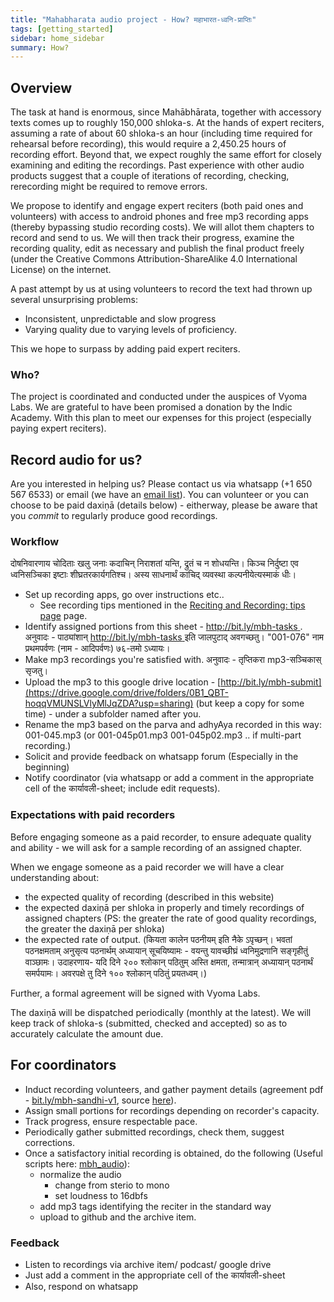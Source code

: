 ```yaml
---
title: "Mahabharata audio project - How? महाभारत-ध्वनि-प्राप्तिः"
tags: [getting_started]
sidebar: home_sidebar
summary: How?
---
```


## Overview
The task at hand is enormous, since Mahābhārata, together with accessory texts comes up to roughly 150,000 shloka-s. At the hands of expert reciters, assuming a rate of about 60 shloka-s an hour (including time required for rehearsal before recording), this would require a 2,450.25 hours of recording effort. Beyond that, we expect roughly the same effort for closely examining and editing the recordings. Past experience with other audio products suggest that a couple of iterations of recording, checking, rerecording might be required to remove errors.

We propose to identify and engage expert reciters (both paid ones and volunteers) with access to android phones and free mp3 recording apps (thereby bypassing studio recording costs). We will allot them chapters to record and send to us. We will then track their progress, examine the recording quality, edit as necessary and publish the final product freely (under the Creative Commons Attribution-ShareAlike 4.0 International License) on the internet.

A past attempt by us at using volunteers to record the text had thrown up several unsurprising problems:

-   Inconsistent, unpredictable and slow progress
-   Varying quality due to varying levels of proficiency.

This we hope to surpass by adding paid expert reciters.

### Who?
The project is coordinated and conducted under the auspices of Vyoma Labs. We are grateful to have been promised a donation by the Indic Academy. With this plan to meet our expenses for this project (especially paying expert reciters).

## Record audio for us?
Are you interested in helping us? Please contact us via whatsapp (+1 650 567 6533) or email (we have an [email list](https://groups.google.com/forum/#!forum/mahabharata-mulam)). You can volunteer or you can choose to be paid daxiṇā (details below) - eitherway, please be aware that you *commit* to regularly produce good recordings.

### Workflow
दोषनिवारणाय चोदिताः‌ खलु जनाः कदाचिन् निराशतां यन्ति, द्रुतं च न शोधयन्ति। किञ्च निर्दुष्टा एव ध्वनिसञ्चिका इष्टाः शीघ्रतरकार्यगतिश्च। अस्य साधनार्थं काचिद् व्यवस्था कल्पनीयेत्यस्माकं धीः।

- Set up recording apps, go over instructions etc.. 
  - See recording tips mentioned in the [Reciting and Recording: tips page](../tips.md) page.
- Identify assigned portions from this sheet - [http://bit.ly/mbh-tasks ](https://docs.google.com/spreadsheets/d/1sNH1AWhhoa5VATqMdLbF652s7srTG0Raa6K-sCwDR-8/edit#gid=0). अनुवादः - पाठ्यांशान् [http://bit.ly/mbh-tasks ](https://docs.google.com/spreadsheets/d/1sNH1AWhhoa5VATqMdLbF652s7srTG0Raa6K-sCwDR-8/edit#gid=0) इति जालपुटाद् अवगच्छतु। "001-076" नाम प्रथमपर्वणः (नाम - आदिपर्वणः) ७६-तमो ऽध्यायः।
- Make mp3 recordings you're satisfied with. अनुवादः - तृप्तिकरा mp3-सञ्चिकास् सृजतु।
- Upload the mp3 to this google drive location - [http://bit.ly/mbh-submit](https://drive.google.com/drive/folders/0B1_QBT-hoqqVMUNSLVlyMlJqZDA?usp=sharing) (but keep a copy for some time) - under a subfolder named after you.
- Rename the mp3 based on the parva and adhyAya recorded in this way: 001-045.mp3 (or 001-045p01.mp3 001-045p02.mp3 .. if multi-part recording.)
- Solicit and provide feedback on whatsapp forum (Especially in the beginning)
- Notify coordinator (via whatsapp or add a comment in the appropriate cell of the कार्यावली-sheet; include edit requests).

### Expectations with paid recorders
Before engaging someone as a paid recorder, to ensure adequate quality and ability - we will ask for a sample recording of an assigned chapter.

When we engage someone as a paid recorder we will have a clear understanding about:
- the expected quality of recording (described in this website)
- the expected daxiṇā per shloka in properly and timely recordings of assigned chapters (PS: the greater the rate of good quality recordings, the greater the daxiṇā per shloka)
- the expected rate of output. (कियता कालेन पठनीयम् इति नैके ऽपृच्छन्। भवतां पठनक्षमताम् अनुसृत्य पठनार्थम् अध्यायान् सूचयिष्यामः - वयन्तु यावच्छीघ्रं ध्वनिमुद्रणानि सङ्गृहीतुं वाञ्छामः। उदाहरणाय- यदि दिने २०० श्लोकान् पठितुम् अस्ति क्षमता, तन्मात्रान् अध्यायान् पठनार्थं समर्पयामः। अवरपक्षे तु दिने १०० श्लोकान् पठितुं प्रयतध्वम्।)

Further, a formal agreement will be signed with Vyoma Labs.

The daxiṇā will be dispatched periodically (monthly at the latest). We will keep track of shloka-s (submitted, checked and accepted) so as to accurately calculate the amount due.

## For coordinators
- Induct recording volunteers, and gather payment details (agreement pdf - [bit.ly/mbh-sandhi-v1](http://bit.ly/mbh-sandhi-v1), source [here](https://drive.google.com/drive/folders/1kqnLzqgQqWx4KUE5ZoS-H6yGv2TT7xf2)).
- Assign small portions for recordings depending on recorder's capacity.
- Track progress, ensure respectable pace.
- Periodically gather submitted recordings, check them, suggest corrections.
- Once a satisfactory initial recording is obtained, do the following (Useful scripts here: [mbh_audio](https://github.com/sanskrit-coders/audio_curation/tree/master/curation_projects)):
  - normalize the audio
    - change from sterio to mono
    - set loudness to 16dbfs
  - add mp3 tags identifying the reciter in the standard way
  - upload to github and the archive item.

### Feedback
- Listen to recordings via archive item/ podcast/ google drive 
- Just add a comment in the appropriate cell of the कार्यावली-sheet
- Also, respond on whatsapp

